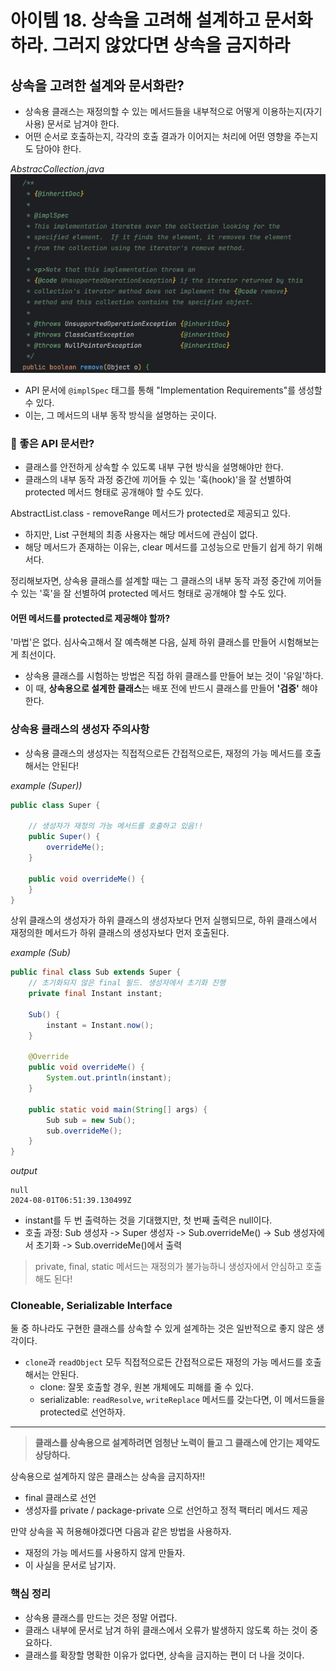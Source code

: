 # 아이템 18. 상속을 고려해 설계하고 문서화하라. 그러지 않았다면 상속을 금지하라

## 상속을 고려한 설계와 문서화란?

- 상속용 클래스는 재정의할 수 있는 메서드들을 내부적으로 어떻게 이용하는지(자기사용) 문서로 남겨야 한다.
- 어떤 순서로 호출하는지, 각각의 호출 결과가 이어지는 처리에 어떤 영향을 주는지도 담아야 한다.

_AbstracCollection.java_
![Abstract_Collection.png](img/Abstract_Collection.png)

- API 문서에 `@implSpec` 태그를 통해 "Implementation Requirements"를 생성할 수 있다.
- 이는, 그 메서드의 내부 동작 방식을 설명하는 곳이다.

### 🤔 좋은 API 문서란?

- 클래스를 안전하게 상속할 수 있도록 내부 구현 방식을 설명해야만 한다.
- 클래스의 내부 동작 과정 중간에 끼어들 수 있는 '훅(hook)'을 잘 선별하여 protected 메서드 형태로 공개해야 할 수도 있다.

AbstractList.class - removeRange 메서드가 protected로 제공되고 있다.

- 하지만, List 구현체의 최종 사용자는 해당 메서드에 관심이 없다.
- 해당 메서드가 존재하는 이유는, clear 메서드를 고성능으로 만들기 쉽게 하기 위해서다.

정리해보자면, 상속용 클래스를 설계할 때는 그 클래스의 내부 동작 과정 중간에 끼어들 수 있는 '훅'을 잘 선별하여 protected 메서드 형태로 공개해야 할 수도 있다.

#### 어떤 메서드를 protected로 제공해야 할까?

'마법'은 없다. 심사숙고해서 잘 예측해본 다음, 실제 하위 클래스를 만들어 시험해보는게 최선이다.

- 상속용 클래스를 시험하는 방법은 직접 하위 클래스를 만들어 보는 것이 '유일'하다.
- 이 때, **상속용으로 설계한 클래스**는 배포 전에 반드시 클래스를 만들어 **'검증'** 해야 한다.

### 상속용 클래스의 생성자 주의사항

- 상속용 클래스의 생성자는 직접적으로든 간접적으로든, 재정의 가능 메서드를 호출해서는 안된다!

_example (Super))_

```java
public class Super {

    // 생성자가 재정의 가능 메서드를 호출하고 있음!!
    public Super() {
        overrideMe();
    }

    public void overrideMe() {
    }
}
```

상위 클래스의 생성자가 하위 클래스의 생성자보다 먼저 실행되므로, 하위 클래스에서 재정의한 메서드가 하위 클래스의 생성자보다 먼저 호출된다.

_example (Sub)_

```java
public final class Sub extends Super {
    // 초기화되지 않은 final 필드. 생성자에서 초기화 진행
    private final Instant instant;

    Sub() {
        instant = Instant.now();
    }

    @Override
    public void overrideMe() {
        System.out.println(instant);
    }

    public static void main(String[] args) {
        Sub sub = new Sub();
        sub.overrideMe();
    }
}
```

_output_

```
null
2024-08-01T06:51:39.130499Z
```

- instant를 두 번 출력하는 것을 기대했지만, 첫 번째 출력은 null이다.
- 호출 과정: Sub 생성자 -> Super 생성자 -> Sub.overrideMe() -> Sub 생성자에서 초기화 -> Sub.overrideMe()에서 출력

> private, final, static 메서드는 재정의가 불가능하니 생성자에서 안심하고 호출해도 된다!

### Cloneable, Serializable Interface

둘 중 하나라도 구현한 클래스를 상속할 수 있게 설계하는 것은 일반적으로 좋지 않은 생각이다.

- `clone`과 `readObject` 모두 직접적으로든 간접적으로든 재정의 가능 메서드를 호출해서는 안된다.
  - clone: 잘못 호출할 경우, 원본 개체에도 피해를 줄 수 있다.
  - serializable: `readResolve`, `writeReplace` 메서드를 갖는다면, 이 메서드들을 protected로 선언하자.

---

> **클래스를 상속용으로 설계하려면 엄청난 노력이 들고 그 클래스에 안기는 제약도 상당하다.**
 
상속용으로 설계하지 않은 클래스는 상속을 금지하자!! 
- final 클래스로 선언
- 생성자를 private / package-private 으로 선언하고 정적 팩터리 메서드 제공

만약 상속을 꼭 허용해야겠다면 다음과 같은 방법을 사용하자.
- 재정의 가능 메서드를 사용하지 않게 만들자.
- 이 사실을 문서로 남기자.

### 핵심 정리
- 상속용 클래스를 만드는 것은 정말 어렵다.
- 클래스 내부에 문서로 남겨 하위 클래스에서 오류가 발생하지 않도록 하는 것이 중요하다.
- 클래스를 확장할 명확한 이유가 없다면, 상속을 금지하는 편이 더 나을 것이다.